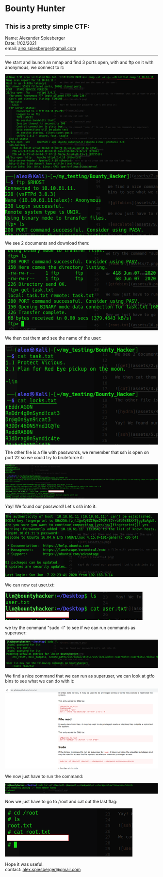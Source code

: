 # Bounty Hunter
## This is a pretty simple CTF:  
Name: Alexander Spiesberger  
Date: 1/02/2021  
email: alex.spiesberger@gmail.com   

---

We start and launch an nmap and find 3 ports open, with and ftp on it with anonymous, we connect to it:

![nmap](assets/1.png)
![ftp](assets/ftp.png)

We see 2 documents and download them:

![get](assets/2.png)

We then cat them and see the name of the user:

![cat](assets/3.png)

The other file is a file with passwords, we remember that ssh is open on port 22 so we could try to bruteforce it:

![hydra](assets/4.png)

Yay! We found our password! Let's ssh into it:

![ssh](assets/5.png)

We can now cat user.txt:

![user.txt](assets/6.png)

we try the command "sudo -l" to see if we can run commands as superuser:

![sudo -l](assets/7.png)

We find a nice command that we can run as superuser, we can look at gtfo bins to see what we can do with it:

![gtfobins](assets/8.png)

We now just have to run the command:

![escalate](assets/9.png)

Now we just have to go to /root and cat out the last flag:

![root.txt](assets/10.png)

Hope it was useful.  
contact: alex.spiesberger@gmail.com